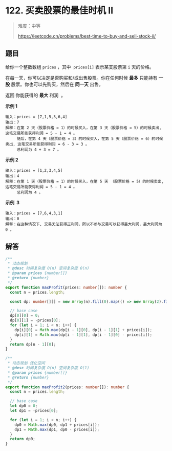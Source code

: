 # 122. 买卖股票的最佳时机 II

> 难度：中等
>
> https://leetcode.cn/problems/best-time-to-buy-and-sell-stock-ii/

## 题目

给你一个整数数组 `prices` ，其中  `prices[i]` 表示某支股票第 `i` 天的价格。

在每一天，你可以决定是否购买和/或出售股票。你在任何时候 **最多** 只能持有 **一股** 股票。你也可以先购买，然后在 **同一天** 出售。

返回 你能获得的 **最大** 利润  。

**示例 1**

```
输入：prices = [7,1,5,3,6,4]
输出：7
解释：在第 2 天（股票价格 = 1）的时候买入，在第 3 天（股票价格 = 5）的时候卖出, 这笔交易所能获得利润 = 5 - 1 = 4 。
     随后，在第 4 天（股票价格 = 3）的时候买入，在第 5 天（股票价格 = 6）的时候卖出, 这笔交易所能获得利润 = 6 - 3 = 3 。
     总利润为 4 + 3 = 7 。
```

**示例 2**

```
输入：prices = [1,2,3,4,5]
输出：4
解释：在第 1 天（股票价格 = 1）的时候买入，在第 5 天 （股票价格 = 5）的时候卖出, 这笔交易所能获得利润 = 5 - 1 = 4 。
     总利润为 4 。
```

**示例  3**

```
输入：prices = [7,6,4,3,1]
输出：0
解释：在这种情况下, 交易无法获得正利润，所以不参与交易可以获得最大利润，最大利润为 0 。
```

## 解答

```typescript
/**
 * 动态规划
 * @desc 时间复杂度 O(n) 空间复杂度 O(n)
 * @param prices {number[]}
 * @return {number}
 */
export function maxProfit(prices: number[]): number {
  const n = prices.length;

  const dp: number[][] = new Array(n).fill(0).map(() => new Array(2).fill(0));

  // base case
  dp[0][0] = 0;
  dp[0][1] = -prices[0];
  for (let i = 1; i < n; i++) {
    dp[i][0] = Math.max(dp[i - 1][0], dp[i - 1][1] + prices[i]);
    dp[i][1] = Math.max(dp[i - 1][1], dp[i - 1][0] - prices[i]);
  }
  return dp[n - 1][0];
}

/**
 * 动态规划 优化空间
 * @desc 时间复杂度 O(n) 空间复杂度 O(1)
 * @param prices {number[]}
 * @return {number}
 */
export function maxProfit2(prices: number[]): number {
  const n = prices.length;

  // base case
  let dp0 = 0;
  let dp1 = -prices[0];

  for (let i = 1; i < n; i++) {
    dp0 = Math.max(dp0, dp1 + prices[i]);
    dp1 = Math.max(dp1, dp0 - prices[i]);
  }
  return dp0;
}
```

